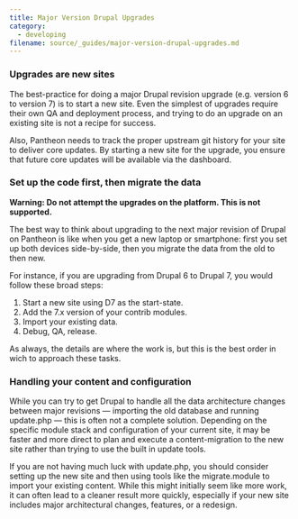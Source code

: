 ```yaml
---
title: Major Version Drupal Upgrades
category:
  - developing
filename: source/_guides/major-version-drupal-upgrades.md
---
```


### Upgrades are new sites

The best-practice for doing a major Drupal revision upgrade (e.g. version 6 to version 7) is to start a new site. Even the simplest of upgrades require their own QA and deployment process, and trying to do an upgrade on an existing site is not a recipe for success.

Also, Pantheon needs to track the proper upstream git history for your site to deliver core updates. By starting a new site for the upgrade, you ensure that future core updates will be available via the dashboard.

### Set up the code first, then migrate the data
**Warning: Do not attempt the upgrades on the platform. This is not supported.**

The best way to think about upgrading to the next major revision of Drupal on Pantheon is like when you get a new laptop or smartphone: first you set up both devices side-by-side, then you migrate the data from the old to then new.

For instance, if you are upgrading from Drupal 6 to Drupal 7, you would follow these broad steps:

1. Start a new site using D7 as the start-state.
2. Add the 7.x version of your contrib modules.
3. Import your existing data.
4. Debug, QA, release.

As always, the details are where the work is, but this is the best order in wich to approach these tasks.

### Handling your content and configuration

While you can try to get Drupal to handle all the data architecture changes between major revisions — importing the old database and running update.php — this is often not a complete solution. Depending on the specific module stack and configuration of your current site, it may be faster and more direct to plan and execute a content-migration to the new site rather than trying to use the built in update tools.

If you are not having much luck with update.php, you should consider setting up the new site and then using tools like the migrate.module to import your existing content. While this might initially seem like more work, it can often lead to a cleaner result more quickly, especially if your new site includes major architectural changes, features, or a redesign.
